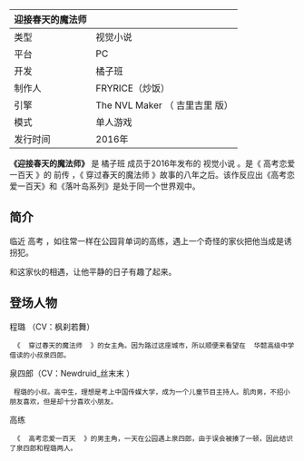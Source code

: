|  迎接春天的魔法师  ||
|---|---|
|类型  |  视觉小说   |
|平台  |  PC   |
|开发  |  橘子班   |
|制作人  |  FRYRICE（炒饭）   |
|引擎  |  The NVL Maker  （  吉里吉里  版）   |
|模式  |  单人游戏   |
|发行时间  |  2016年   |
  
**《迎接春天的魔法师》** 是  橘子班  成员于2016年发布的  视觉小说  。是《  高考恋爱一百天  》的  前传  ，《  穿过春天的魔法师
》故事的八年之后。该作反应出《高考恋爱一百天》和《落叶岛系列》是处于同一个世界观中。

##  简介

临近  高考  ，如往常一样在公园背单词的高练，遇上一个奇怪的家伙把他当成是诱拐犯。

和这家伙的相遇，让他平静的日子有趣了起来。

##  登场人物

程璐  （CV：枫刹若舞）

     《  穿过春天的魔法师  》的女主角。因为路过这座城市，所以顺便来看望在  华懿高级中学  借读的小叔泉四郎。 

泉四郎（CV：Newdruid_丝末末 ）

     程璐的小叔。高中生，理想是考上中国传媒大学，成为一个儿童节目主持人。肌肉男，不招小朋友喜欢，但是却十分喜欢小朋友。 

高练

     《  高考恋爱一百天  》的男主角，一天在公园遇上泉四郎，由于误会被揍了一顿，因此结识了泉四郎和程璐两人。 